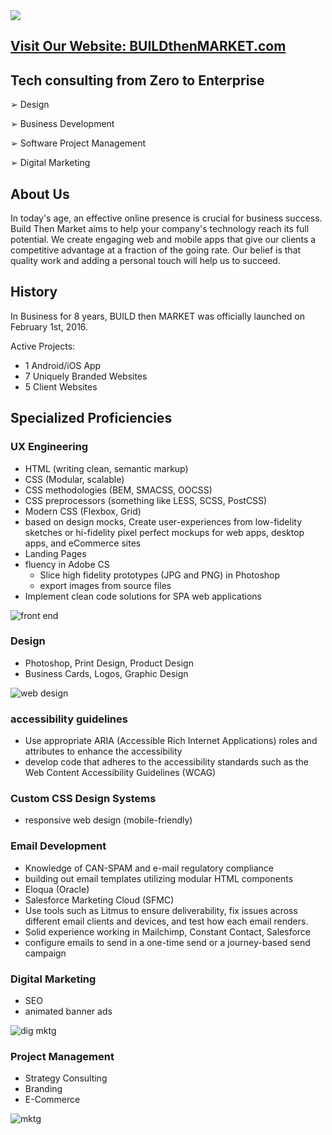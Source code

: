 <picture>
  <source srcset="https://firebasestorage.googleapis.com/v0/b/buildthenmarket-3cb50.appspot.com/o/img%2Fhome%2FLogo%20white%20-%20BUILD%20then%20MARKET%202023.png?alt=media&token=667f478c-9bc3-4dcb-8d3b-27865a5c8b62" media="(prefers-color-scheme: dark)">
  <img src="https://firebasestorage.googleapis.com/v0/b/buildthenmarket-3cb50.appspot.com/o/img%2Fhome%2FArtboard%201%400.5x.png?alt=media&token=75e45069-1327-4656-91ba-58dc9d9650e1">
</picture>

## <a href="https://buildthenmarket.com">Visit Our Website: BUILDthenMARKET.com</a>

## Tech consulting from Zero to Enterprise

➢ Design

➢ Business Development

➢ Software Project Management

➢ Digital Marketing

## About Us

In today's age, an effective online presence is crucial for business success. Build Then Market aims to help your company's technology reach its full potential. We create engaging web and mobile apps that give our clients a competitive advantage at a fraction of the going rate. Our belief is that quality work and adding a personal touch will help us to succeed.

## History

In Business for 8 years, BUILD then MARKET was officially launched on February 1st, 2016.

Active Projects:

- 1 Android/iOS App
- 7 Uniquely Branded Websites
- 5 Client Websites

## Specialized Proficiencies

### UX Engineering

- HTML (writing clean, semantic markup)
- CSS (Modular, scalable)
- CSS methodologies (BEM, SMACSS, OOCSS)
- CSS preprocessors (something like LESS, SCSS, PostCSS)
- Modern CSS (Flexbox, Grid)
- based on design mocks, Create user-experiences from low-fidelity sketches or hi-fidelity pixel perfect mockups for web apps, desktop apps, and eCommerce sites
- Landing Pages
- fluency in Adobe CS
  - Slice high fidelity prototypes (JPG and PNG) in Photoshop
  - export images from source files
- Implement clean code solutions for SPA web applications

![front end](https://firebasestorage.googleapis.com/v0/b/buildthenmarket-3cb50.appspot.com/o/img%2Fhome%2Fdevelop.jpg?alt=media&token=4c2c60ba-afc1-4e54-b593-85ff64768282)

### Design

- Photoshop, Print Design, Product Design
- Business Cards, Logos, Graphic Design

![web design](https://firebasestorage.googleapis.com/v0/b/buildthenmarket-3cb50.appspot.com/o/img%2Fhome%2Fweb-design.png?alt=media&token=baa717cd-5540-4934-a084-a79a3b7d6596)

### accessibility guidelines

- Use appropriate ARIA (Accessible Rich Internet Applications) roles and attributes to enhance the accessibility
- develop code that adheres to the accessibility standards such as the Web Content Accessibility Guidelines (WCAG)

### Custom CSS Design Systems

- responsive web design (mobile-friendly)

### Email Development

- Knowledge of CAN-SPAM and e-mail regulatory compliance
- building out email templates utilizing modular HTML components
- Eloqua (Oracle)
- Salesforce Marketing Cloud (SFMC)
- Use tools such as Litmus to ensure deliverability, fix issues across different email clients and devices, and test how each email renders.
- Solid experience working in Mailchimp, Constant Contact, Salesforce
- configure emails to send in a one-time send or a journey-based send campaign

### Digital Marketing

- SEO
- animated banner ads

![dig mktg](https://firebasestorage.googleapis.com/v0/b/buildthenmarket-3cb50.appspot.com/o/img%2Fhome%2Ffunnel.jpg?alt=media&token=f820e3ae-b102-47ce-ab5e-07acaaed2671)

### Project Management

- Strategy Consulting
- Branding
- E-Commerce

![mktg](https://firebasestorage.googleapis.com/v0/b/buildthenmarket-3cb50.appspot.com/o/img%2Fservices%2Fbizdev%2Fmktg-content.jpg?alt=media&token=2a62665b-5399-4917-bcfe-bf12c653aedf)
